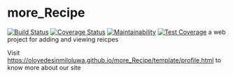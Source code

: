 # more_Recipe
[![Build Status](https://travis-ci.org/Oloyedesinmiloluwa/more_Recipe.svg?branch=new_serverside)](https://travis-ci.org/Oloyedesinmiloluwa/more_Recipe)
[![Coverage Status](https://coveralls.io/repos/github/Oloyedesinmiloluwa/more_Recipe/badge.svg?branch=new_serverside)](https://coveralls.io/github/Oloyedesinmiloluwa/more_Recipe?branch=new_serverside)
[![Maintainability](https://api.codeclimate.com/v1/badges/836b6ebcee769101f53a/maintainability)](https://codeclimate.com/github/Oloyedesinmiloluwa/more_Recipe/maintainability)
[![Test Coverage](https://api.codeclimate.com/v1/badges/836b6ebcee769101f53a/test_coverage)](https://codeclimate.com/github/Oloyedesinmiloluwa/more_Recipe/test_coverage)
a web project for adding and viewing reicpes

Visit https://oloyedesinmiloluwa.github.io/more_Recipe/template/profile.html to know more about our site
